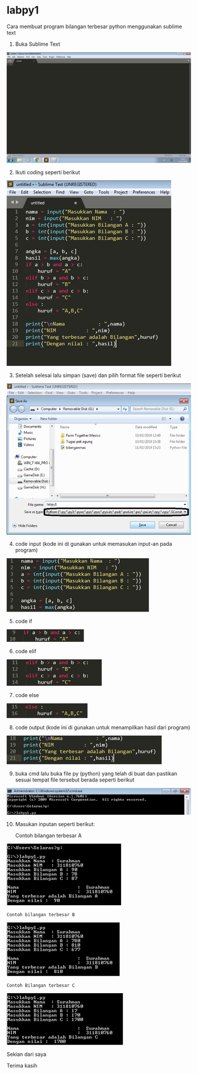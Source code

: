# labpy1


Cara membuat program bilangan terbesar python menggunakan sublime text

1. Buka Sublime Text

![alt teks](1.png)

2. Ikuti coding seperti berikut

![alt teks](2.png)

3. Setelah selesai lalu simpan (save) dan pilih format file seperti berikut

![alt teks](3.png)

4. code input (kode ini di gunakan untuk memasukan input-an pada program)

![alt teks](4.png)

5. code if

![alt teks](5.png)

6. code elif

![alt teks](6.png)

7. code else

![alt teks](7.png)

8. code output (kode ini di gunakan untuk menampilkan hasil dari program)

![alt teks](8.png)

9. buka cmd lalu buka file py (python) yang telah di buat dan pastikan sesuai tempat file tersebut berada seperti berikut

![alt teks](bukacmd.png)

10. Masukan inputan seperti berikut:

    Contoh bilangan terbesar A

![alt teks](9.png)

    Contoh bilangan terbesar B

![alt teks](10.png)

    Contoh Bilangan terbesar C

![alt teks](11.png)


Sekian dari saya

Terima kasih